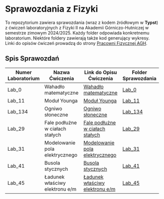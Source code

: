 # Sprawozdania z Fizyki

To repozytorium zawiera sprawozdania (wraz z kodem źródłowym w **Typst**) z ćwiczeń laboratoryjnych z Fizyki II na Akademii Górniczo-Hutniczej w semestrze zimowym 2024/2025. Każdy folder odpowiada konkretnemu laboratorium. Niektóre foldery zawierają także kod generujący wykresy. Linki do opisów ćwiczeń prowadzą do strony [Pracowni Fizycznej AGH](https://pf.agh.edu.pl/opisy-cwiczen/). 

## Spis Sprawozdań

| Numer Laboratorium | Nazwa Ćwiczenia | Link do Opisu Ćwiczenia | Folder Sprawozdania |
|---|---|---|---|
| Lab_0  | Wahadło matematyczne | [Wahadło matematyczne](https://pf.agh.edu.pl/cwiczenia/0-wahadlo-matematyczne) | [Lab_0](Lab_0) |
| Lab_11 | Moduł Younga | [Moduł Younga](https://pf.agh.edu.pl/cwiczenia/11-modul-younga) | [Lab_11](Lab_11) |
| Lab_134| Ogniwo słoneczne | [Ogniwo słoneczne](https://pf.agh.edu.pl/cwiczenia/134-ogniwo-sloneczne) | [Lab_134](Lab_134) |
| Lab_29 | Fale podłużne w ciałach stałych | [Fale podłużne w ciałach stałych](https://pf.agh.edu.pl/cwiczenia/29-fale-podluzne-w-cialach-stalych) | [Lab_29](Lab_29) |
| Lab_31 | Modelowanie pola elektrycznego | [Modelowanie pola elektrycznego](https://pf.agh.edu.pl/cwiczenia/31-modelowanie-pola-elektrycznego) | [Lab_31](Lab_31) |
| Lab_41 | Busola stycznych | [Busola stycznych](https://pf.agh.edu.pl/cwiczenia/41-busola-stycznych) | [Lab_41](Lab_41) |
| Lab_45 | Ładunek właściwy elektronu e/m | [Ładunek właściwy elektronu e/m](https://pf.agh.edu.pl/cwiczenia/45-ladunek-wlasciwy-elektronu-e/m) | [Lab_45](Lab_45) |

